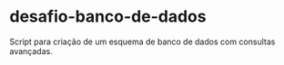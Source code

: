 # desafio-banco-de-dados
Script para criação de um esquema de banco de dados com consultas avançadas.

